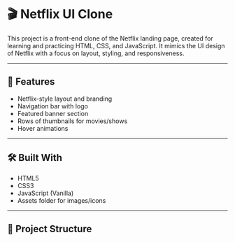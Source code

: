 # 🎬 Netflix UI Clone

This project is a front-end clone of the Netflix landing page, created for learning and practicing HTML, CSS, and JavaScript. It mimics the UI design of Netflix with a focus on layout, styling, and responsiveness.

---

## 🚀 Features

- Netflix-style layout and branding
- Navigation bar with logo
- Featured banner section
- Rows of thumbnails for movies/shows
- Hover animations

---

## 🛠️ Built With

- HTML5
- CSS3
- JavaScript (Vanilla)
- Assets folder for images/icons

---

## 📂 Project Structure

